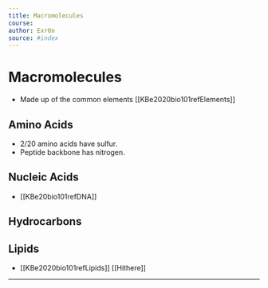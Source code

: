 ```yaml
---
title: Macromolecules 
course: 
author: Exr0n
source: #index
---
```


# Macromolecules
- Made up of the common elements [[KBe2020bio101refElements]]
## Amino Acids
- 2/20 amino acids have sulfur.
- Peptide backbone has nitrogen.
## Nucleic Acids
- [[KBe20bio101refDNA]]
## Hydrocarbons
## Lipids
- [[KBe2020bio101refLipids]]
[[Hithere]]

---